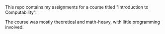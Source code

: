 This repo contains my assignments for a course titled "Introduction to Computability".

The course was mostly theoretical and math-heavy, with little programming involved.
